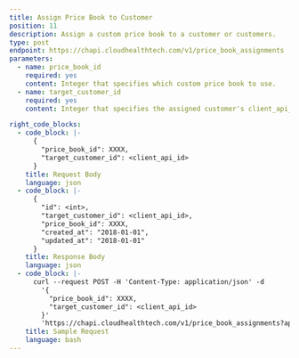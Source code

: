 ```yaml
---
title: Assign Price Book to Customer
position: 11
description: Assign a custom price book to a customer or customers.
type: post
endpoint: https://chapi.cloudhealthtech.com/v1/price_book_assignments
parameters:
  - name: price_book_id
    required: yes
    content: Integer that specifies which custom price book to use.
  - name: target_customer_id
    required: yes
    content: Integer that specifies the assigned customer's client_api_id.

right_code_blocks:
  - code_block: |-
      {
        "price_book_id": XXXX,
        "target_customer_id": <client_api_id>
      }
    title: Request Body
    language: json
  - code_block: |-
      {
        "id": <int>,
        "target_customer_id": <client_api_id>,
        "price_book_id": XXXX,
        "created_at": "2018-01-01",
        "updated_at": "2018-01-01"
      }
    title: Response Body
    language: json
  - code_block: |-
      curl --request POST -H 'Content-Type: application/json' -d
        '{
          "price_book_id": XXXX,
          "target_customer_id": <client_api_id>
        }'
        'https://chapi.cloudhealthtech.com/v1/price_book_assignments?api_key=<your_api_key>'
    title: Sample Request
    language: bash
---
```

